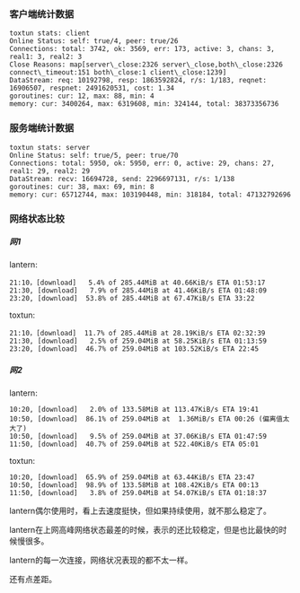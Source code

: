 
### 客户端统计数据

    toxtun stats: client
    Online Status: self: true/4, peer: true/26
    Connections: total: 3742, ok: 3569, err: 173, active: 3, chans: 3, real1: 3, real2: 3
    Close Reasons: map[server\_close:2326 server\_close,both\_close:2326 connect\_timeout:151 both\_close:1 client\_close:1239]
    DataStream: req: 10192798, resp: 1863592824, r/s: 1/183, reqnet: 16906507, respnet: 2491620531, cost: 1.34
    goroutines: cur: 12, max: 88, min: 4
    memory: cur: 3400264, max: 6319608, min: 324144, total: 38373356736


### 服务端统计数据

    toxtun stats: server
    Online Status: self: true/5, peer: true/70
    Connections: total: 5950, ok: 5950, err: 0, active: 29, chans: 27, real1: 29, real2: 29
    DataStream: recv: 16694728, send: 2296697131, r/s: 1/138
    goroutines: cur: 38, max: 69, min: 8
    memory: cur: 65712744, max: 103190448, min: 318184, total: 47132792696
    
### 网络状态比较

##### 网1
lantern:

    21:10，[download]   5.4% of 285.44MiB at 40.66KiB/s ETA 01:53:17
    21:30, [download]   7.9% of 285.44MiB at 41.46KiB/s ETA 01:48:09
    23:20, [download]  53.8% of 285.44MiB at 67.47KiB/s ETA 33:22
    
toxtun:

    21:10，[download]  11.7% of 285.44MiB at 28.19KiB/s ETA 02:32:39
    21:30, [download]   2.5% of 259.04MiB at 58.25KiB/s ETA 01:13:59
    23:20, [download]  46.7% of 259.04MiB at 103.52KiB/s ETA 22:45

##### 网2

lantern:

    10:20, [download]   2.0% of 133.58MiB at 113.47KiB/s ETA 19:41
    10:50, [download]  86.1% of 259.04MiB at  1.36MiB/s ETA 00:26 (偏离值太大了)
    10:50, [download]   9.5% of 259.04MiB at 37.06KiB/s ETA 01:47:59
    11:50, [download]  40.7% of 259.04MiB at 522.40KiB/s ETA 05:01
    
toxtun:

    10:20, [download]  65.9% of 259.04MiB at 63.44KiB/s ETA 23:47
    10:50, [download]  98.9% of 133.58MiB at 108.42KiB/s ETA 00:13
    11:50, [download]   3.8% of 259.04MiB at 54.07KiB/s ETA 01:18:37


lantern偶尔使用时，看上去速度挺快，但如果持续使用，就不那么稳定了。

lantern在上网高峰网络状态最差的时候，表示的还比较稳定，但是也比最快的时候慢很多。

lantern的每一次连接，网络状况表现的都不太一样。

还有点差距。

